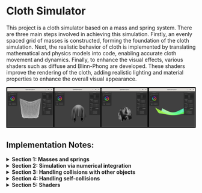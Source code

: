 Cloth Simulator
================

This project is a cloth simulator based on a mass and spring system. There are three main steps involved in achieving this simulation. Firstly, an evenly spaced grid of masses is constructed, forming the foundation of the cloth simulation.
Next, the realistic behavior of cloth is implemented by translating mathematical and physics models into code, enabling accurate cloth movement and dynamics. Finally, to enhance the visual effects, various shaders such as diffuse and Blinn-Phong are developed. These shaders improve the rendering of the cloth, adding realistic lighting and material properties to enhance the overall visual appearance.

![](images/banner.png)

Implementation Notes:
---

<details>
<summary><b>Section 1: Masses and springs</b></summary>

<b>Cloth::buildGrid</b> constructs an evenly spaced grid of masses. In the first loop, all point masses are created, and the orientation of the cloth is checked. If its value is horizontal, the y-coordinate is set to 1, and the x and z positions are assigned over the xz plane. Otherwise, the z-coordinate is set to a random number within the range [-1/1000, 1/1000], while the x and y coordinates are assigned over the xz plane. If the (x,y) position of a point mass is within the cloth's pinned vector, the "pinned" variable is set to true.

In the second loop, springs are created to enforce constraints between point masses. Within each iteration, structural, shearing, and bending constraints are applied respectively and checked for edge cases to avoid segmentation faults. Once these steps are completed, a horizontal flat cloth wireframe is visible (see figure 1). Additionally, certain constraints can be enabled or disabled (see figures 3, 4, and 5).

<img src="images/task1_1.png"  width="480"><br>
Pinned2 image 1


<img src="images/task1_Noshearing.png" width="480"><br>
Pinned2 image 3: without any shearing 

<img src="images/task1_Onlyshearing.png"  width="480"><br>
Pinned2 image 4: with only shearing constraints 

<img src="images/task1_all.png"  width="480"><br>
Pinned2 image 5: with all constraints

</details>


<details>
<summary><b>Section 2: Simulation via numerical integration</b></summary>

<p> Now, physical equations are applied to determine the motion of each point mass in every time step. <b>Cloth::simulate()</b> executes one time step for the simulation.</p>
<p> In this implementation, two types of forces are taken into account: external forces and spring correction forces. The total external force is calculated by applying a force formula to the point masses vector. Subsequently, spring correction forces (based on Hooke's law) are applied to the springs vector. It's important to note that the constraint status is checked before applying the forces. This is necessary to ensure that there are two opposing forces for each point mass connected by a single spring. </p>
<p> In the second section, Verlet integration is employed to calculate new positions for the point masses. Additional steps are taken to prevent spring deformation based on the SIGGRAPH 1995 Provot paper. At the end of each time step, we specifically adjust springs that are 10% longer than their rest length. It is safe to skip this adjustment if both point masses connected by a spring are pinned, as their positions remain static. However, if one of the point masses is pinned, we only need to modify the position of the other point mass. For example if a is pinned, the corrected position of b is given by <i>b = b + diff/||a-b||*(a-b)</i> , where diff is defined by <i>diff = length - 1.1* rest_length</i></p>


<p>The spring constant <b>ks</b> represents the internal forces between point messes. A high ks value makes the movement of cloth more restricted and it's easy to observe the difference in the figures below. </p>

<img src="images/t2_lowks.png" width="480px" /><br>
Pinned2 low ks (more relaxed)

<img src="images/t2_highks.png" width="480px" /><br>
Pinned2 high ks (more restricted)


<p>The density determines how forces affect the cloth as mass is directly proportional to density. For instance, with higher density, we observe that the middle portion of the cloth hangs lower. On the other hand, with lower density, the middle section aligns more closely with the two pinned points.</p>

<img src="images/t2_lowdensity.png" width="480px" /><br>
Pinned2 low density

<img src="images/t2_highdensity.png" width="480px" /><br>
Pinned2 high density

<p> The damping parameter determines the extent to which the cloth sways. When the damping value is low, the cloth continues to swing back and forth. However, with high damping, the cloth experiences minimal swinging or oscillation.</p>

<img src="images/t2_dampinglow.png" width="480px" /><br>
Pinned2 low damping 

<img src="images/t2_damplinghigh.png" width="480px" /><br>
Pinned4 high damping

<img src="images/task2_pinned4_1.png" width="480px" /><br>
 Pinned4 image 1 

 <img src="images/task2_pinned4_2.png" width="480px" /><br>
 Pinned4 image 2
</details>


<details>
<summary><b>Section 3: Handling collisions with other objects</b></summary>

In this section, cloth collision with spheres and planes is implemented. For Sphere::collide, the positions of point masses that interact with or are inside the sphere are adjusted. First, the distance between the point mass and the center of the sphere is calculated to determine if any changes are necessary. Then, the tangent point is computed, which represents where the point mass should have intersected the sphere. The correction vector is then determined by subtracting the last_position vector from the tangent vector. Finally, the friction formula is applied to the correction vector to obtain the new position.

To prevent point masses from crossing the plane from one side to the other, collision detection is performed for Plane::collide. If a collision is detected, the correction vector, similar to the previous task, is added to the last position of the point mass to move both points to the same side of the plane.

The accompanying images are rendered with ks values of 500, 5000, and 50000. When ks is set to 500, the cloth hangs more compared to the other two images. This is because the internal forces within the springs are smaller, resulting in less restriction on the cloth's movement.

<img src="images/t3_500.png" width="480px" /><br>
Sphere collision ks = 500

<img src="images/t3_5000.png" width="480px" /><br>
Sphere collision ks = 5000

<img src="images/t3_50000.png" width="480px" /><br>
Sphere collision ks = 50000

<img src="images/t3_plane2.png" width="480px" /><br>
Cloth on the plane 1

<img src="images/t3_plane1.png" width="480px" /><br>
Cloth on the plane 2


</details>

<details>
<summary><b>Section 4: Handling self-collisions</b></summary>

<p>Self-collisions are implemented in this section. In Cloth::hash_position, unique floats are calculated for the hash table. Each individual 3D volume box is indexed using the formula x + yN + zN*N, where N represents num_width_points/3.0.

Cloth::self_collide is then implemented to compute the hash value of a point mass and find all other point masses that are within a distance of 2*thickness. The corresponding correction vector is calculated for each collision. To correct the new position, the correction vector is applied, scaled down by the value of simulation_steps.
</p>

<img src="images/t4_1.png" width="480px" /><br>
Self collision 1

<img src="images/t4_2.png" width="480px" /><br>
Self collision 2

<img src="images/t4_3.png" width="480px" /><br>
Self collision 3

<img src="images/t4_4.png" width="480px" /><br>
Self collision 4


<p>The following images are rendered with different density and ks values. When ks is high or density is low, the cloth tends to retain its original shape. Conversely, when ks is low or density is high, the cloth exhibits more folding. </p>

<img src="images/t4_1.png" width="480px" /><br>
Self collision density =15, ks =5000

<img src="images/t4_5.png" width="480px" /><br>
Self collision density =15, ks = 1

<img src="images/t4_6.png" width="480px" /><br>
Self collision density = 1, ks =5000

<img src="images/t4_7.png" width="480px" /><br>
Self collision density = 1, ks = 10000


</details>


<details>
<summary><b>Section 5: Shaders</b></summary>
<p> In this section, several GLSL shaders are implemented. Specifically, the Blinn-Phong reflection model is implemented, which includes specular highlights, diffuse reflection, and ambient lighting. For the specular component, it represents the reflection of the light source at positions where the surface is curved in a way that the mirror reflection direction is close to the light source. The half vector, denoted as H = L + V / |L + V|, is introduced in this context. </p>

<img src="images/t5_ambient.png" width="480px" /><br>
Blinn-Phong ambient only 

<img src="images/t5_specular.png" width="480px" /><br>
Blinn-Phong specular only

<img src="images/t5_diffuse.png" width="480px" /><br>
Blinn-Phong diffuse only

<img src="images/t5_full.png" width="480px" /><br>
Blinn-Phong entire

<p>Custom texture:</p>
<img src="images/t5_texture1.png" width="480px" /><br>
Custom texture 1

<img src="images/t5_texture2.png" width="480px" /><br>
Custom texture 2


<p> Bump mapping and displacement mapping shaders are also implemented, utilizing the texture_3.png for rendering. In comparison, the displacement shader produces nearly identical outputs for two different resolutions, while the bump mapping shader only provides satisfactory results in high resolution. This discrepancy arises because the bump mapping shader merely simulates the appearance of surface bumpiness by reorienting surface normals. In contrast, displacement mapping alters the geometry of a surface. Consequently, aliasing occurs when bump mapping is employed under low resolution, while displacement mapping maintains its quality.</p>

<img src="images/t5_displacement16.png" width="480px" /><br>
 displacement resolution 16*16

<img src="images/t5_displacement128.png" width="480px" /><br>
displacement resolution 128*128


<img src="images/t5_bump16.png" width="480px" /><br>
Bumping resolution 16*16

<img src="images/t5_bump128.png" width="480px" /><br>
Bumping resolution 128*128

<img src="images/t5_displacement.png" width="480px" /><br>
Cloth displacement

<img src="images/t5_bump.png" width="480px" /><br>
Cloth bumping

<img src="images/t5_mirror1.png" width="480px" /><br>
Sphere

<img src="images/t5_mirror2.png" width="480px" /><br>
Cloth on sphere
</details>
